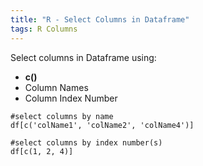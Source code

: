 ```yaml
---
title: "R - Select Columns in Dataframe"
tags: R Columns
---
```



Select columns in Dataframe using:

- **c()**   
- Column Names   
- Column Index Number   

```{r}
#select columns by name
df[c('colName1', 'colName2', 'colName4')]

#select columns by index number(s)
df[c(1, 2, 4)]
```
